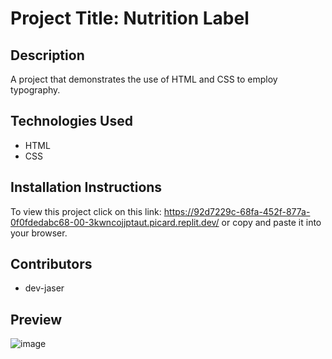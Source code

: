 # Project Title: Nutrition Label

## Description
A project that demonstrates the use of HTML and CSS to employ typography.

## Technologies Used
- HTML
- CSS

## Installation Instructions
To view this project click on this link: https://92d7229c-68fa-452f-877a-0f0fdedabc68-00-3kwncojjptaut.picard.replit.dev/ or copy and paste it into your browser.

## Contributors
- dev-jaser

## Preview
![image](https://github.com/user-attachments/assets/05c0be80-11d3-4514-957a-7d17b6bec6bc)

